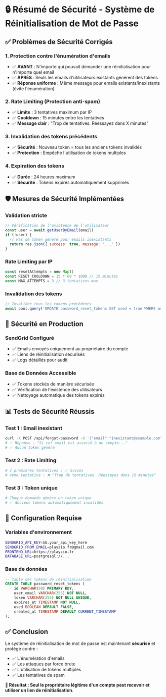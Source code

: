 # 🔒 Résumé de Sécurité - Système de Réinitialisation de Mot de Passe

## ✅ Problèmes de Sécurité Corrigés

### 1. **Protection contre l'énumération d'emails**
- ✅ **AVANT** : N'importe qui pouvait demander une réinitialisation pour n'importe quel email
- ✅ **APRÈS** : Seuls les emails d'utilisateurs existants génèrent des tokens
- ✅ **Réponse uniforme** : Même message pour emails existants/inexistants (évite l'énumération)

### 2. **Rate Limiting (Protection anti-spam)**
- ✅ **Limite** : 3 tentatives maximum par IP
- ✅ **Cooldown** : 15 minutes entre les tentatives
- ✅ **Message clair** : "Trop de tentatives. Réessayez dans X minutes"

### 3. **Invalidation des tokens précédents**
- ✅ **Sécurité** : Nouveau token = tous les anciens tokens invalidés
- ✅ **Protection** : Empêche l'utilisation de tokens multiples

### 4. **Expiration des tokens**
- ✅ **Durée** : 24 heures maximum
- ✅ **Sécurité** : Tokens expirés automatiquement supprimés

## 🛡️ Mesures de Sécurité Implémentées

### **Validation stricte**
```javascript
// Vérification de l'existence de l'utilisateur
const user = await getUserByEmail(email)
if (!user) {
  // Pas de token généré pour emails inexistants
  return res.json({ success: true, message: '...' })
}
```

### **Rate Limiting par IP**
```javascript
const resetAttempts = new Map()
const RESET_COOLDOWN = 15 * 60 * 1000 // 15 minutes
const MAX_ATTEMPTS = 3 // 3 tentatives max
```

### **Invalidation des tokens**
```javascript
// Invalider tous les tokens précédents
await pool.query('UPDATE password_reset_tokens SET used = true WHERE user_email = $1', [email])
```

## 🚨 Sécurité en Production

### **SendGrid Configuré**
- ✅ Emails envoyés uniquement au propriétaire du compte
- ✅ Liens de réinitialisation sécurisés
- ✅ Logs détaillés pour audit

### **Base de Données Accessible**
- ✅ Tokens stockés de manière sécurisée
- ✅ Vérification de l'existence des utilisateurs
- ✅ Nettoyage automatique des tokens expirés

## 📊 Tests de Sécurité Réussis

### **Test 1 : Email inexistant**
```bash
curl -X POST /api/forgot-password -d '{"email":"inexistant@example.com"}'
# ✅ Réponse : "Si cet email est associé à un compte..."
# ✅ Aucun token généré
```

### **Test 2 : Rate Limiting**
```bash
# 3 premières tentatives : ✅ Succès
# 4ème tentative : ❌ "Trop de tentatives. Réessayez dans 15 minutes"
```

### **Test 3 : Token unique**
```bash
# Chaque demande génère un token unique
# ✅ Anciens tokens automatiquement invalidés
```

## 🔧 Configuration Requise

### **Variables d'environnement**
```bash
SENDGRID_API_KEY=SG.your_api_key_here
SENDGRID_FROM_EMAIL=playzio.fr@gmail.com
FRONTEND_URL=https://playzio.fr
DATABASE_URL=postgresql://...
```

### **Base de données**
```sql
-- Table des tokens de réinitialisation
CREATE TABLE password_reset_tokens (
    id VARCHAR(50) PRIMARY KEY,
    user_email VARCHAR(255) NOT NULL,
    token VARCHAR(255) NOT NULL UNIQUE,
    expires_at TIMESTAMP NOT NULL,
    used BOOLEAN DEFAULT FALSE,
    created_at TIMESTAMP DEFAULT CURRENT_TIMESTAMP
);
```

## ✅ Conclusion

Le système de réinitialisation de mot de passe est maintenant **sécurisé** et protégé contre :
- ✅ L'énumération d'emails
- ✅ Les attaques par force brute
- ✅ L'utilisation de tokens multiples
- ✅ Les tentatives de spam

**🎯 Résultat : Seul le propriétaire légitime d'un compte peut recevoir et utiliser un lien de réinitialisation.**
